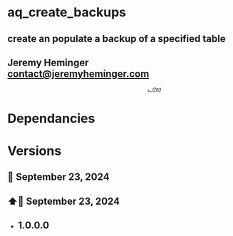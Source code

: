 # aq_create_backups
## create an populate a backup of a specified table
## Jeremy Heminger <contact@jeremyheminger.com>

                                                ᓚᘏᗢ

# Dependancies


# Versions

## 📅 September 23, 2024
## ⬆️📅 September 23, 2024

* ## 1.0.0.0